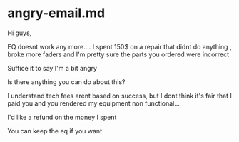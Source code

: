 # angry-email.md

Hi guys,

EQ doesnt work any more....
I spent 150$ on a repair that didnt do anything , broke more faders and I'm pretty sure the parts you ordered were incorrect

Suffice it to say I'm a bit angry

Is there anything you can do about this?

I understand tech fees arent based on success, but I dont think it's fair that I paid you and you rendered my equipment non functional...

I'd like a refund on the money I spent

You can keep the eq if you want

